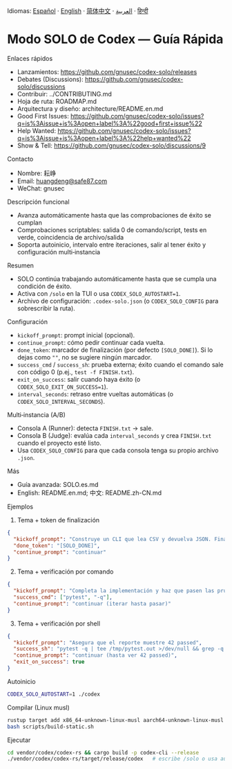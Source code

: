 Idiomas:
[Español](README.es.md) · [English](README.en.md) · [简体中文](README.zh-CN.md) · [العربية](README.ar.md) · [हिन्दी](README.hi.md)

# Modo SOLO de Codex — Guía Rápida

Enlaces rápidos
- Lanzamientos: https://github.com/gnusec/codex-solo/releases
- Debates (Discussions): https://github.com/gnusec/codex-solo/discussions
- Contribuir: ../CONTRIBUTING.md
- Hoja de ruta: ROADMAP.md
- Arquitectura y diseño: architecture/README.en.md
- Good First Issues: https://github.com/gnusec/codex-solo/issues?q=is%3Aissue+is%3Aopen+label%3A%22good+first+issue%22
- Help Wanted: https://github.com/gnusec/codex-solo/issues?q=is%3Aissue+is%3Aopen+label%3A%22help+wanted%22
- Show & Tell: https://github.com/gnusec/codex-solo/discussions/9

Contacto
- Nombre: 耘峥
- Email: huangdeng@safe87.com
- WeChat: gnusec

Descripción funcional
- Avanza automáticamente hasta que las comprobaciones de éxito se cumplan
- Comprobaciones scriptables: salida 0 de comando/script, tests en verde, coincidencia de archivo/salida
- Soporta autoinicio, intervalo entre iteraciones, salir al tener éxito y configuración multi‑instancia

Resumen
- SOLO continúa trabajando automáticamente hasta que se cumpla una condición de éxito.
- Activa con `/solo` en la TUI o usa `CODEX_SOLO_AUTOSTART=1`.
- Archivo de configuración: `.codex-solo.json` (o `CODEX_SOLO_CONFIG` para sobrescribir la ruta).

Configuración
- `kickoff_prompt`: prompt inicial (opcional).
- `continue_prompt`: cómo pedir continuar cada vuelta.
- `done_token`: marcador de finalización (por defecto `[SOLO_DONE]`). Si lo dejas como `""`, no se sugiere ningún marcador.
- `success_cmd` / `success_sh`: prueba externa; éxito cuando el comando sale con código 0 (p.ej., `test -f FINISH.txt`).
- `exit_on_success`: salir cuando haya éxito (o `CODEX_SOLO_EXIT_ON_SUCCESS=1`).
- `interval_seconds`: retraso entre vueltas automáticas (o `CODEX_SOLO_INTERVAL_SECONDS`).

Multi‑instancia (A/B)
- Consola A (Runner): detecta `FINISH.txt` → sale.
- Consola B (Judge): evalúa cada `interval_seconds` y crea `FINISH.txt` cuando el proyecto esté listo.
- Usa `CODEX_SOLO_CONFIG` para que cada consola tenga su propio archivo `.json`.

Más
- Guía avanzada: SOLO.es.md
- English: README.en.md; 中文: README.zh-CN.md

Ejemplos
1) Tema + token de finalización
```json
{
  "kickoff_prompt": "Construye un CLI que lea CSV y devuelva JSON. Finalmente imprime [SOLO_DONE]",
  "done_token": "[SOLO_DONE]",
  "continue_prompt": "continuar"
}
```

2) Tema + verificación por comando
```json
{
  "kickoff_prompt": "Completa la implementación y haz que pasen las pruebas",
  "success_cmd": ["pytest", "-q"],
  "continue_prompt": "continuar (iterar hasta pasar)"
}
```

3) Tema + verificación por shell
```json
{
  "kickoff_prompt": "Asegura que el reporte muestre 42 passed",
  "success_sh": "pytest -q | tee /tmp/pytest.out >/dev/null && grep -q '42 passed' /tmp/pytest.out",
  "continue_prompt": "continuar (hasta ver 42 passed)",
  "exit_on_success": true
}
```

Autoinicio
```bash
CODEX_SOLO_AUTOSTART=1 ./codex
```

Compilar (Linux musl)
```bash
rustup target add x86_64-unknown-linux-musl aarch64-unknown-linux-musl
bash scripts/build-static.sh
```

Ejecutar
```bash
cd vendor/codex/codex-rs && cargo build -p codex-cli --release
./vendor/codex/codex-rs/target/release/codex   # escribe /solo o usa autoinicio
```
